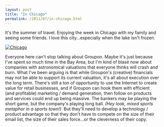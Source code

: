 ```yaml
---
layout: post
title: "In Chicago"
permalink: /2011/07/in-chicago.html
---
```


<p>It&#39;s the summer of travel. Enjoying the week in Chicago with my family and seeing some friends. I love this city...especially when the lake isn&#39;t frozen.</p>
<p><a href="http://sippey.typepad.com/.a/6a00d8341c4f5f53ef01538fb8ef0b970b-pi" style="display: inline;"><img alt="Chicago" class="asset  asset-image at-xid-6a00d8341c4f5f53ef01538fb8ef0b970b" src="http://sippey.typepad.com/.a/6a00d8341c4f5f53ef01538fb8ef0b970b-500wi" title="Chicago" /></a></p>
<p>Everyone here can&#39;t stop talking about Groupon. Maybe it&#39;s just because I&#39;ve spent so much time in the Bay Area, but I&#39;m kind of blasé now about companies with astronomical valuations that everyone thinks will crash and burn. What I&#39;ve been arguing is that while Groupon&#39;s (creative) financials may not be able to support its current valuation, it&#39;s all about execution over the long term. There&#39;s still a ton of opportunity to use the Internet to create value for retail businesses, and if Groupon can hook them with efficient (and profitable) marketing / demand generation, then follow on products and services could end up being massive. The bankers may be playing the short game, but the company&#39;s playing long ball. <em>(Hey look, mixed sports metaphor in a sports town!) </em>&#0160;But they&#39;ll need to develop a technology / product advantage so that they don&#39;t have to compete on the size of their email list, the size of their sales force...or the cleverness of their copy.</p>


